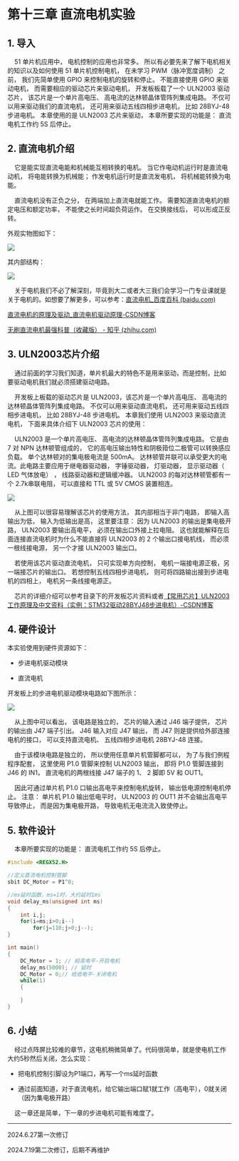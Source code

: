# 第十三章 直流电机实验

## 1. 导入

    51 单片机应用中， 电机控制的应用也非常多。 所以有必要先来了解下电机相关的知识以及如何使用 51 单片机控制电机， 在未学习 PWM（脉冲宽度调制） 之前， 我们先简单使用 GPIO 来控制电机的旋转和停止。 不能直接使用 GPIO 来驱动电机， 而需要相应的驱动芯片来驱动电机， 开发板板载了一个 ULN2003 驱动芯片， 该芯片是一个单片高电压、 高电流的达林顿晶体管阵列集成电路。 不仅可以用来驱动我们的直流电机， 还可用来驱动五线四相步进电机， 比如 28BYJ-48 步进电机。 本章使用的是 ULN2003 芯片来驱动， 本章所要实现的功能是： 直流电机工作约 5S 后停止。

## 2. 直流电机介绍

    它是能实现直流电能和机械能互相转换的电机。 当它作电动机运行时是直流电动机， 将电能转换为机械能； 作发电机运行时是直流发电机， 将机械能转换为电能。

    直流电机没有正负之分， 在两端加上直流电就能工作。 需要知道直流电机的额定电压和额定功率， 不能使之长时间超负荷运作。 在交换接线后， 可以形成正反转。

外观实物图如下：

![](https://img.picgo.net/2024/06/06/-2024-06-06-0901339ef99ec7aa67a69a.png)

其内部结构：

![](https://img.picgo.net/2024/06/06/-2024-06-06-090346bd928539bf37884f.png)

    关于电机我们不必了解深刻，毕竟到大二或者大三我们会学习一门专业课就是关于电机的。如想要了解更多，可以参考：[直流电机_百度百科 (baidu.com)](https://baike.baidu.com/item/%E7%9B%B4%E6%B5%81%E7%94%B5%E6%9C%BA/2404223)

[直流电机的原理及驱动_直流电机驱动原理-CSDN博客](https://blog.csdn.net/qq_41262681/article/details/95319321)

[无刷直流电机最强科普（收藏版） - 知乎 (zhihu.com)](https://zhuanlan.zhihu.com/p/371992455)

## 3. ULN2003芯片介绍

    通过前面的学习我们知道，单片机最大的特色不是用来驱动，而是控制，比如要驱动电机我们就必须搭建驱动电路。

    开发板上板载的驱动芯片是 ULN2003，该芯片是一个单片高电压、 高电流的达林顿晶体管阵列集成电路。 不仅可以用来驱动直流电机， 还可用来驱动五线四相步进电机， 比如 28BYJ-48 步进电机。 本章我们使用 ULN2003 来驱动直流电机， 下面来具体介绍下 ULN2003 芯片的使用：

    ULN2003 是一个单片高电压、 高电流的达林顿晶体管阵列集成电路。 它是由7 对 NPN 达林顿管组成的， 它的高电压输出特性和阴极箝位二极管可以转换感应负载。 单个达林顿对的集电极电流是 500mA。 达林顿管并联可以承受更大的电流。此电路主要应用于继电器驱动器， 字锤驱动器， 灯驱动器， 显示驱动器（ LED 气体放电） ， 线路驱动器和逻辑缓冲器。 ULN2003 的每对达林顿管都有一个 2.7k串联电阻， 可以直接和 TTL 或 5V CMOS 装置相连。

![](https://img.picgo.net/2024/06/06/-2024-06-06-091144c9f8a343277de098.png)

    从上图可以很容易理解该芯片的使用方法， 其内部相当于非门电路， 即输入高输出为低， 输入为低输出是高， 这里要注意： 因为 ULN2003 的输出是集电极开路， ULN2003 要输出高电平， 必须在输出口外接上拉电阻。 这也就能解释在后面连接直流电机时为什么不能直接将 ULN2003 的 2 个输出口接电机线， 而必须一根线接电源， 另一个才接 ULN2003 输出口。

    若使用该芯片驱动直流电机， 只可实现单方向控制， 电机一端接电源正极，另一端接芯片的输出口。 若想控制五线四相步进电机， 则可将四路输出接到步进电机的四相上， 电机另一条线接电源正。

    芯片的详细介绍可以参考目录下的开发板芯片资料或者[【常用芯片】ULN2003工作原理及中文资料（实例：STM32驱动28BYJ48步进电机）-CSDN博客](https://blog.csdn.net/qq_38410730/article/details/79787766)

## 4. 硬件设计

本实验使用到硬件资源如下： 

- 步进电机驱动模块

- 直流电机

开发板上的步进电机驱动模块电路如下图所示：

![](https://img.picgo.net/2024/06/06/-2024-06-06-0915463e55d97f34815487.png)

    从上图中可以看出， 该电路是独立的， 芯片的输入通过 J46 端子提供， 芯片的输出由 J47 端子引出。 J46 输入对应 J47 输出， 而 J47 则是提供给外部连接电机的接口， 可以支持直流电机、 五线四相步进电机 28BYJ-48 连接。

    由于该模块电路是独立的， 所以使用任意单片机管脚都可以， 为了与我们例程程序配套， 这里使用 P1.0 管脚来控制 ULN2003 输出， 即将 P1.0 管脚连接到J46 的 IN1， 直流电机的两根线接 J47 端子的 1、 2 脚即 5V 和 OUT1。

    因此可通过单片机 P1.0 口输出高电平来控制电机旋转， 输出低电源控制电机停止。 注意： 单片机 P1.0 输出低电平时， ULN2003 的 OUT1 并不会输出高电平导致停止， 而是因为集电极开路， 导致电机无电流流入致使停止。

## 5. 软件设计

    本章所要实现的功能是： 直流电机工作约 5S 后停止。

```c
#include <REGX52.H>

//定义直流电机控制管脚
sbit DC_Motor = P1^0;

//ms延时函数，ms=1时，大约延时1ms
void delay_ms(unsigned int ms)
{
    int i,j;
    for(i=ms;i>0;i--)
        for(j=110;j>0;j--);
}

int main()
{    
    DC_Motor = 1; // 給高电平-开启电机
    delay_ms(5000); // 延时
    DC_Motor = 0;// 给低电平-关闭电机
    while(1)
    {            

    }        
}
```

## 6. 小结

    经过点阵屏比较难的章节，这电机稍微简单了。代码很简单，就是使电机工作大约5秒然后关闭，怎么实现：

- 把电机控制引脚设为P1端口，再写一个ms延时函数

- 通过前面知道，对于直流电机，给它输出端口赋1就工作（高电平），0就关闭（因为集电极开路）

    这一章还是简单，下一章的步进电机可能有难度了。

---

2024.6.27第一次修订

2024.7.19第二次修订，后期不再维护
